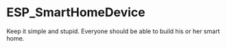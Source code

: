 # ESP_SmartHomeDevice
Keep it simple and stupid. Everyone should be able to build his or her smart home.
